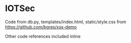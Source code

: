 # IOTSec

Code from db.py, templates/index.html, static/style.css from https://github.com/bgres/xss-demo

Other code references included inline
